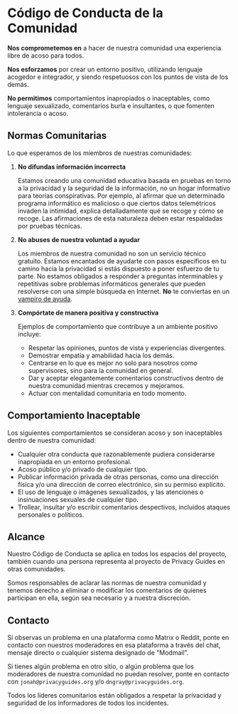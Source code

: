 # Código de Conducta de la Comunidad

**Nos comprometemos en** a hacer de nuestra comunidad una experiencia libre de acoso para todos.

**Nos esforzamos** por crear un entorno positivo, utilizando lenguaje acogedor e integrador, y siendo respetuosos con los puntos de vista de los demás.

**No permitimos** comportamientos inapropiados o inaceptables, como lenguaje sexualizado, comentarios burla e insultantes, o que fomenten intolerancia o acoso.

## Normas Comunitarias

Lo que esperamos de los miembros de nuestras comunidades:

1. **No difundas información incorrecta**

      Estamos creando una comunidad educativa basada en pruebas en torno a la privacidad y la seguridad de la información, no un hogar informativo para teorías conspirativas. Por ejemplo, al afirmar que un determinado programa informático es malicioso o que ciertos datos telemétricos invaden la intimidad, explica detalladamente qué se recoge y cómo se recoge. Las afirmaciones de esta naturaleza deben estar respaldadas por pruebas técnicas.

2. **No abuses de nuestra voluntad a ayudar**

      Los miembros de nuestra comunidad no son un servicio técnico gratuito. Estamos encantados de ayudarte con pasos específicos en tu camino hacia la privacidad si estás dispuesto a poner esfuerzo de tu parte. No estamos obligados a responder a preguntas interminables y repetitivas sobre problemas informáticos generales que pueden resolverse con una simple búsqueda en Internet. **No** te conviertas en un [vampiro de ayuda](https://slash7.com/2006/12/22/vampires/).

3. **Compórtate de manera positiva y constructiva**

      Ejemplos de comportamiento que contribuye a un ambiente positivo incluye:

      - Respetar las opiniones, puntos de vista y experiencias divergentes.
      - Demostrar empatía y amabilidad hacia los demás.
      - Centrarse en lo que es mejor no solo para nosotros como supervisores, sino para la comunidad en general.
      - Dar y aceptar elegantemente comentarios constructivos dentro de nuestra comunidad mientras crecemos y mejoramos.
      - Actuar con mentalidad comunitaria en todo momento.

## Comportamiento Inaceptable

Los siguientes comportamientos se consideran acoso y son inaceptables dentro de nuestra comunidad:

- Cualquier otra conducta que razonablemente pudiera considerarse inapropiada en un entorno profesional.
- Acoso público y/o privado de cualquier tipo.
- Publicar información privada de otras personas, como una dirección física y/o una dirección de correo electrónico, sin su permiso explícito.
- El uso de lenguaje o imágenes sexualizados, y las atenciones o insinuaciones sexuales de cualquier tipo.
- Trollear, insultar y/o escribir comentarios despectivos, incluidos ataques personales o políticos.

## Alcance

Nuestro Código de Conducta se aplica en todos los espacios del proyecto, también cuando una persona representa al proyecto de Privacy Guides en otras comunidades.

Somos responsables de aclarar las normas de nuestra comunidad y tenemos derecho a eliminar o modificar los comentarios de quienes participan en ella, según sea necesario y a nuestra discreción.

## Contacto

Si observas un problema en una plataforma como Matrix o Reddit, ponte en contacto con nuestros moderadores en esa plataforma a través del chat, mensaje directo o cualquier sistema designado de "Modmail".

Si tienes algún problema en otro sitio, o algún problema que los moderadores de nuestra comunidad no puedan resolver, ponte en contacto con `jonah@privacyguides.org` y/o `dngray@privacyguides.org`.

Todos los líderes comunitarios están obligados a respetar la privacidad y seguridad de los informadores de todos los incidentes.
